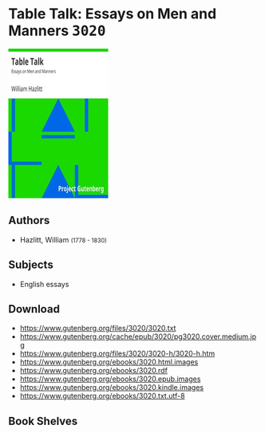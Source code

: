 # Table Talk: Essays on Men and Manners <kbd>3020</kbd>

![](./cover.medium.jpg "")

## Authors


 - Hazlitt, William <small>(1778 - 1830)</small>

## Subjects


 - English essays

## Download


 - https://www.gutenberg.org/files/3020/3020.txt
 - https://www.gutenberg.org/cache/epub/3020/pg3020.cover.medium.jpg
 - https://www.gutenberg.org/files/3020/3020-h/3020-h.htm
 - https://www.gutenberg.org/ebooks/3020.html.images
 - https://www.gutenberg.org/ebooks/3020.rdf
 - https://www.gutenberg.org/ebooks/3020.epub.images
 - https://www.gutenberg.org/ebooks/3020.kindle.images
 - https://www.gutenberg.org/ebooks/3020.txt.utf-8

## Book Shelves


